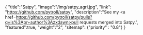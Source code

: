 {
    "title":"Satpy",
    "image":"/img/satpy_agri.jpg",
    "link": "https://github.com/pytroll/satpy",
    "description":"See my <a href=https://github.com/pytroll/satpy/pulls?q=is%3Apr+author%3Azxdawn>pull requests </a> merged into Satpy.",
    "featured":true,
    "weight":"2",
    "sitemap": {"priority" : "0.8"}
}
